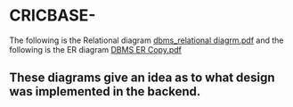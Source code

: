 # CRICBASE-
The following is the Relational diagram [dbms_relational diagrm.pdf](https://github.com/vikassrini/CRICBASE-/files/10529882/dbms_relational.diagrm.pdf)
and the following is the ER diagram [DBMS ER Copy.pdf](https://github.com/vikassrini/CRICBASE-/files/10529883/DBMS.ER.Copy.pdf)

## These diagrams give an idea as to what design was implemented in the backend.

